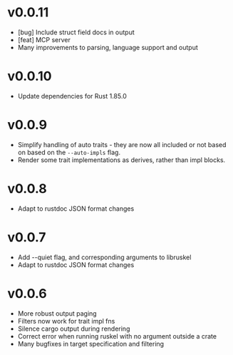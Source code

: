 # v0.0.11

- [bug] Include struct field docs in output
- [feat] MCP server
- Many improvements to parsing, language support and output


# v0.0.10

- Update dependencies for Rust 1.85.0

# v0.0.9

- Simplify handling of auto traits - they are now all included or not 
based on based on the `--auto-impls` flag.
- Render some trait implementations as derives, rather than impl blocks.

# v0.0.8

- Adapt to rustdoc JSON format changes

# v0.0.7

- Add --quiet flag, and corresponding arguments to libruskel
- Adapt to rustdoc JSON format changes

# v0.0.6

- More robust output paging
- Filters now work for trait impl fns
- Silence cargo output during rendering
- Correct error when running ruskel with no argument outside a crate
- Many bugfixes in target specification and filtering

